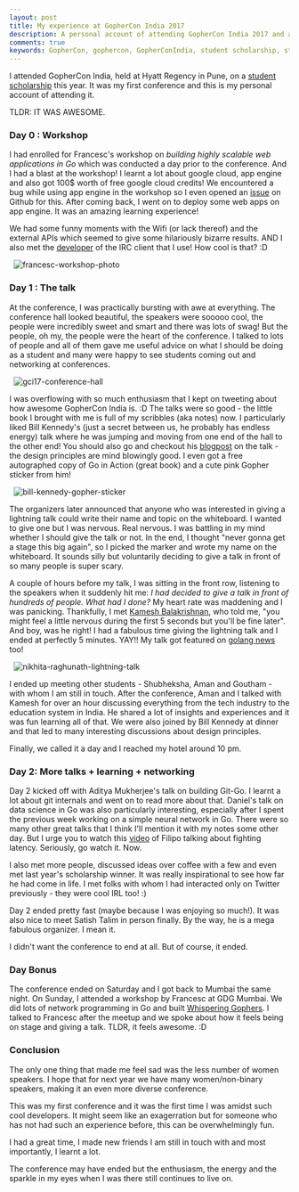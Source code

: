 ```yaml
---
layout: post
title: My experience at GopherCon India 2017
description: A personal account of attending GopherCon India 2017 and about how awesome it was.
comments: true
keywords: GopherCon, gophercon, GopherConIndia, student scholarship, student, scholarship, diversity
---
```


I attended GopherCon India, held at Hyatt Regency in Pune, on a [student scholarship](http://www.gophercon.in/scholarship/) this year. It was my first conference and this is my personal account of attending it.

TLDR: IT WAS AWESOME.


### Day 0 : Workshop

I had enrolled for Francesc's workshop on _building highly scalable web applications in Go_ which was conducted a day prior to the conference. And I had a blast at the workshop! I learnt a lot about google cloud, app engine and also got 100$ worth of free google cloud credits! We encountered a bug while using app engine in the workshop so I even opened an [issue](https://github.com/golang/appengine/issues/55) on Github for this. After coming back, I went on to deploy some web apps on app engine. It was an amazing learning experience!

We had some funny moments with the Wifi (or lack thereof) and the external APIs which seemed to give some hilariously bizarre results. AND I also met the [developer](https://twitter.com/rtnpro) of the IRC client that I use! How cool is that? :D

&nbsp;
<img alt="francesc-workshop-photo" src="{{ site.baseurl }}/assets/francesc-workshop-1.jpeg">
&nbsp;

### Day 1 : The talk

At the conference, I was practically bursting with awe at everything. The conference hall looked beautiful, the speakers were sooooo cool, the people were incredibly sweet and smart and there was lots of swag! But the people, oh my, the people were the heart of the conference. I talked to lots of people and all of them gave me useful advice on what I should be doing as a student and many were happy to see students coming out and networking at conferences.

&nbsp;
<img alt="gci17-conference-hall" src="{{ site.baseurl }}/assets/gophercon-india-conference-hall.jpg">
&nbsp;

I was overflowing with so much enthusiasm that I kept on tweeting about how awesome GopherCon India is. :D The talks were so good - the little book I brought with me is full of my scribbles (aka notes) now. I particularly liked Bill Kennedy's (just a secret between us, he probably has endless energy) talk where he was jumping and moving from one end of the hall to the other end! You should also go and checkout his [blogpost](https://www.goinggo.net/2017/02/package-oriented-design.html) on the talk - the design principles are mind blowingly good. I even got a free autographed copy of Go in Action (great book) and a cute pink Gopher sticker from him!

&nbsp;
<img alt="bill-kennedy-gopher-sticker" src="{{ site.baseurl }}/assets/bill-kennedy-gopher-sticker.jpg">
&nbsp;

The organizers later announced that anyone who was interested in giving a lightning talk could write their name and topic on the whiteboard. I wanted to give one but I was nervous. Real nervous. I was battling in my mind whether I should give the talk or not. In the end, I thought "never gonna get a stage this big again", so I picked the marker and wrote my name on the whiteboard. It sounds silly but voluntarily deciding to give a talk in front of so many people is super scary.

A couple of hours before my talk, I was sitting in the front row, listening to the speakers when it suddenly hit me: _I had decided to give a talk in front of hundreds of people. What had I done?_ My heart rate was maddening and I was panicking. Thankfully, I met [Kamesh Balakrishnan](https://twitter.com/EngineerKamesh), who told me, "you might feel a little nervous during the first 5 seconds but you'll be fine later". And boy, was he right! I had a fabulous time giving the lightning talk and I ended at perfectly 5 minutes. YAY!! My talk got featured on [golang news](https://golangnews.com/stories/1868-slides-the-story-of-gopath-by-nikhita-raghunath) too!

&nbsp;
<img alt="nikhita-raghunath-lightning-talk" src="{{ site.baseurl }}/assets/nikhita-lightning-talk.jpg">
&nbsp;

I ended up meeting other students - Shubheksha, Aman and Goutham - with whom I am still in touch. After the conference, Aman and I talked with Kamesh for over an hour discussing everything from the tech industry to the education system in India. He shared a lot of insights and experiences and it was fun learning all of that. We were also joined by Bill Kennedy at dinner and that led to many interesting discussions about design principles.

Finally, we called it a day and I reached my hotel around 10 pm.

### Day 2: More talks + learning + networking 

Day 2 kicked off with Aditya Mukherjee's talk on building Git-Go. I learnt a lot about git internals and went on to read more about that. Daniel's talk on data science in Go was also particularly interesting, especially after I spent the previous week working on a simple neural network in Go. There were so many other great talks that I think I'll mention it with my notes some other day. But I urge you to watch this [video](https://www.youtube.com/watch?v=nsM_m4hZ-bA) of Filipo talking about fighting latency. Seriously, go watch it. Now.

I also met more people, discussed ideas over coffee with a few and even met last year's scholarship winner. It was really inspirational to see how far he had come in life. I met folks with whom I had interacted only on Twitter previously - they were cool IRL too! :)

Day 2 ended pretty fast (maybe because I was enjoying so much!). It was also nice to meet Satish Talim in person finally. By the way, he is a mega fabulous organizer. I mean it.

I didn't want the conference to end at all. But of course, it ended. 

### Day Bonus

The conference ended on Saturday and I got back to Mumbai the same night. On Sunday, I attended a workshop by Francesc at GDG Mumbai. We did lots of network programming in Go and built [Whispering Gophers](https://whispering-gophers.appspot.com/talk.slide#1). I talked to Francesc after the meetup and we spoke about how it feels being on stage and giving a talk. TLDR, it feels awesome. :D

### Conclusion

The only one thing that made me feel sad was the less number of women speakers. I hope that for next year we have many women/non-binary speakers, making it an even more diverse conference.

This was my first conference and it was the first time I was amidst such cool developers. It might seem like an exagerration but for someone who has not had such an experience before, this can be overwhelmingly fun.

I had a great time, I made new friends I am still in touch with and most importantly, I learnt a lot. 

The conference may have ended but the enthusiasm, the energy and the sparkle in my eyes when I was there still continues to live on.



